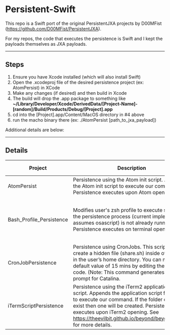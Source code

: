 # Persistent-Swift

This repo is a Swift port of the original PersistentJXA projects by D00MFist (https://github.com/D00MFist/PersistentJXA). 

For my repos, the code that executes the persistence is Swift and I kept the payloads themselves as JXA payloads. 

------------------
## Steps

1. Ensure you have Xcode installed (which will also install Swift)
2. Open the .xcodeproj file of the desired persistence project (ex: AtomPersist) in XCode
3. Make any changes (if desired) and then build in Xcode
4. The build will drop the .app package to something like **~/Library/Developer/Xcode/DerivedData/[Project-Name]-[random]/Build/Products/Debug/[Project].app**
5. cd into the [Project].app/Content/MacOS directory in #4 above
6. run the macho binary there (ex: ./AtomPersist [path_to_jxa_payload])

Additional details are below:

---------------------------
## Details

|Project	|          Description                      |	Usage	|Artifacts Created|	Commandline Commands Executed|
|---------|-------------------------------------------|--------|-----------------|-----------------------------|
|AtomPersist | Persistence using the Atom init script. Appends the Atom init script to execute our command. Persistence executes upon Atom opening.| ./AtomPersist [path_to_jxa_payload] | Modification to end of: /System/Volumes/Data/Users/{User}/.atom/init.coffee | N/A|
|Bash_Profile_Persistence |Modifies user's zsh profile to execute script if the persistence process (current implementation assumes osascript) is not already running. Persistence executes on terminal open. | ./Bash_Profile_Persistence [path_to_jxa_payload] [yes/no] | $HOME/.bash_profile or $HOME/.zshenv If select "yes" for hidden file creation then: $HOME/.security/apple.sh and $HOME/.security/update.sh | N/A by default. "no" for hidden file creation; option If select "yes" for hidden file creation then: sh $HOME/.security/apple.sh and sh $HOME/.security/update.sh|
|CronJobPersistence | Persistence using CronJobs. This script will create a hidden file (share.sh) inside of .security in the user’s home directory. You can modify the default value of 15 mins by editing the main.swift code. (Note: This command generates a user prompt for Catalina. | ./CronJobPersistence [path_to_jxa_payload] | $HOME/.security/.share.sh, crontab entry| sh -c echo "$(echo '15 * * * * cd $HOME/.security && ./.share.sh' ; crontab -l)" | crontab -, sh -c (Persistence Action)|
|iTermScriptPersistence | Persistence using the iTerm2 application startup script. Appends the application script for iTerm2 to execute our command. If the folder does not exist then one will be created. Persistence executes upon iTerm2 opening. See https://theevilbit.github.io/beyond/beyond_0002/ for more details. | ./iTermAppScriptPersistence [path_to_js_jxa_payload] | creates a new file at /Library/Application Support/iTerm2/Scripts/AutoLaunch/iTerm.sh | osascript [path_to_app] &|
